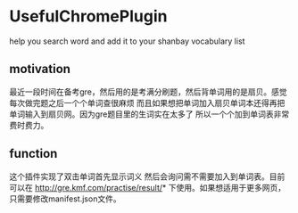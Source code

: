 # UsefulChromePlugin
help you search word and add it to your shanbay vocabulary list
## motivation
最近一段时间在备考gre，然后用的是考满分刷题，然后背单词用的是扇贝。感觉每次做完题之后一个个单词查很麻烦 而且如果想把单词加入扇贝单词本还得再把单词输入到扇贝网。因为gre题目里的生词实在太多了 所以一个个加到单词表非常费时费力。
## function
这个插件实现了双击单词首先显示词义 然后会询问需不需要加入到单词表。目前可以在 http://gre.kmf.com/practise/result/* 下使用。如果想适用于更多网页，只需要修改manifest.json文件。
